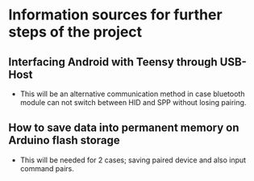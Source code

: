# Information sources for further steps of the project

## Interfacing Android with Teensy through USB-Host
* This will be an alternative communication method in case bluetooth module can not switch between HID and SPP without losing pairing.


## How to save data into permanent memory on Arduino flash storage
* This will be needed for 2 cases; saving paired device and also input command pairs.
